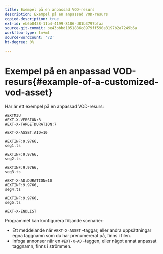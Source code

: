 ```yaml
---
title: Exempel på en anpassad VOD-resurs
description: Exempel på en anpassad VOD-resurs
copied-description: true
exl-id: eb6b8438-11b4-4199-8186-d81b3797bfaa
source-git-commit: be43bbbd1051886c8979ff590a3197b2a7249b6a
workflow-type: tm+mt
source-wordcount: '72'
ht-degree: 0%

---
```


# Exempel på en anpassad VOD-resurs{#example-of-a-customized-vod-asset}

Här är ett exempel på en anpassad VOD-resurs:

```
#EXTM3U
#EXT-X-VERSION:3
#EXT-X-TARGETDURATION:7
 
#EXT-X-ASSET:AID=10
 
#EXTINF:9.9766,
seg1.ts
 
#EXTINF:9.9766,
seg2.ts
 
#EXTINF:9.9766,
seg3.ts
 
#EXT-X-AD:DURATION=10
#EXTINF:9.9766,
seg4.ts
 
#EXTINF:9.9766,
seg5.ts
 
#EXT-X-ENDLIST
```

Programmet kan konfigurera följande scenarier:

* Ett meddelande när `#EXT-X-ASSET` -taggar, eller andra uppsättningar egna taggnamn som du har prenumererat på, finns i filen.
* Infoga annonser när en `#EXT-X-AD` -taggen, eller något annat anpassat taggnamn, finns i strömmen.
